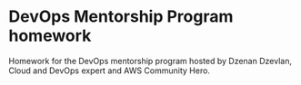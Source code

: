 # DevOps Mentorship Program homework
Homework for the DevOps mentorship program hosted by Dzenan Dzevlan, Cloud and DevOps expert and AWS Community Hero.
